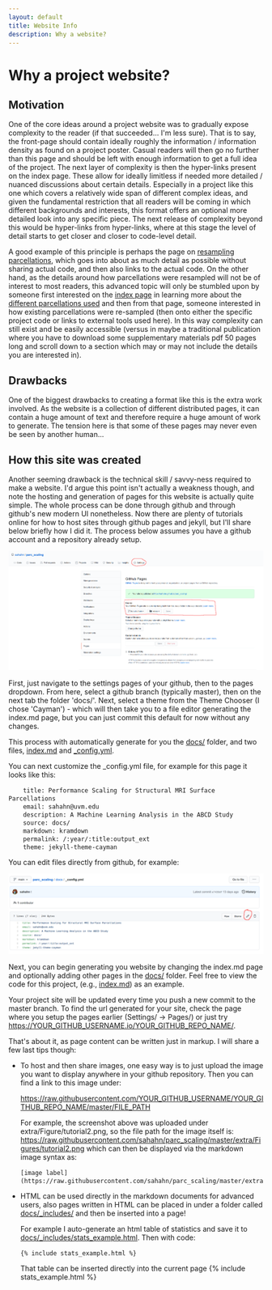 ```yaml
---
layout: default
title: Website Info
description: Why a website?
---
```


# Why a project website?

## Motivation

One of the core ideas around a project website was to gradually expose complexity to the reader (if that succeeded... I'm less sure).
That is to say, the front-page should contain ideally roughly the information / information density as found on a project poster. Casual readers
will then go no further than this page and should be left with enough information to get a full idea of the project. The next layer of complexity
is then the hyper-links present on the index page. These allow for ideally limitless if needed more detailed / nuanced discussions about certain details.
Especially in a project like this one which covers a relatively wide span of different complex ideas, and given the fundamental restriction that all readers will be
coming in which different backgrounds and interests, this format offers an optional more detailed look into any specific piece. The next release of complexity beyond this would
be hyper-links from hyper-links, where at this stage the level of detail starts to get closer and closer to code-level detail. 

A good example of this principle is perhaps the page on [resampling parcellations](./resample_parcellations.html),
which goes into about as much detail as possible without sharing actual code, and then also links to the actual code.
On the other hand, as the details around how parcellations were resampled will not be of interest to most readers,
this advanced topic will only be stumbled upon by someone first interested
on the [index page](.index.html) in learning more about the [different parcellations used](./parcellations.md)
and then from that page, someone interested in how existing parcellations were re-sampled
(then onto either the specific project code or links to external tools used here).
In this way complexity can still exist and be easily accessible
(versus in maybe a traditional publication where you have to download some supplementary materials pdf
50 pages long and scroll down to a section which may or may not include the details you are interested in).

## Drawbacks

One of the biggest drawbacks to creating a format like this is the extra work involved. As the website
is a collection of different distributed pages, it can contain a huge amount of text and therefore require a huge
amount of work to generate. The tension here is that some of these pages may never even be seen by another human... 


## How this site was created

Another seeming drawback is the technical skill / savvy-ness required to make a website. I'd argue this point
isn't actually a weakness though, and note the hosting and generation of pages for this website is actually quite simple.
The whole process can be done through github and through github's new modern UI nonetheless. Now there are
plenty of tutorials online for how to host sites through github pages and jekyll, but I'll share below briefly how
I did it. The process below assumes you have a github account and a repository already setup.

![tutorial](https://raw.githubusercontent.com/sahahn/parc_scaling/master/extra/Figures/tutorial.png)

First, just navigate to the settings pages of your github, then to the pages dropdown. From here,
select a github branch (typically master), then on the next tab the folder 'docs/'. Next, select a theme
from the Theme Chooser (I chose 'Cayman') - which will then take you to a file editor generating the index.md page,
but you can just commit this default for now without any changes.

This process with automatically generate for you the [docs/](https://github.com/sahahn/parc_scaling/tree/main/docs) folder,
and two files, [index.md](https://github.com/sahahn/parc_scaling/blob/main/docs/index.md) and
[_config.yml](https://github.com/sahahn/parc_scaling/blob/main/docs/_config.yml).

You can next customize the _config.yml file, for example for this page it looks like this:

```
    title: Performance Scaling for Structural MRI Surface Parcellations
    email: sahahn@uvm.edu
    description: A Machine Learning Analysis in the ABCD Study
    source: docs/
    markdown: kramdown
    permalink: /:year/:title:output_ext
    theme: jekyll-theme-cayman
```

You can edit files directly from github, for example:

![tutorial](https://raw.githubusercontent.com/sahahn/parc_scaling/master/extra/Figures/tutorial2.png)

Next, you can begin generating you website by changing the index.md page and optionally adding other pages
in the [docs/](https://github.com/sahahn/parc_scaling/tree/main/docs) folder. Feel free to view the code for
this project, (e.g., [index.md](https://raw.githubusercontent.com/sahahn/parc_scaling/main/docs/index.md)) as
an example.

Your project site will be updated every time you push a new commit to the master branch. To find
the url generated for your site, check the page where you setup the pages earlier (Settings/ -> Pages/) or
just try https://YOUR_GITHUB_USERNAME.io/YOUR_GITHUB_REPO_NAME/.

That's about it, as page content can be written just in markup. I will share a few last tips though:

- To host and then share images, one easy way is to just upload the image you want to display anywhere
  in your github repository. Then you can find a link to this image under:
   
  https://raw.githubusercontent.com/YOUR_GITHUB_USERNAME/YOUR_GITHUB_REPO_NAME/master/FILE_PATH

  For example, the screenshot above was uploaded under extra/Figure/tutorial2.png, so the file path for the
  image itself is: https://raw.githubusercontent.com/sahahn/parc_scaling/master/extra/Figures/tutorial2.png which can then be displayed via the markdown image syntax as:

  ```
  [image label](https://raw.githubusercontent.com/sahahn/parc_scaling/master/extra/Figures/tutorial2.png)
  ```

- HTML can be used directly in the markdown documents for advanced users, also pages written in HTML can be placed in
  under a folder called [docs/_includes/](https://github.com/sahahn/parc_scaling/tree/main/docs/_includes) and then be
  inserted into a page!
   
  For example I auto-generate an html table of statistics and save it to
  [docs/_includes/stats_example.html](https://github.com/sahahn/parc_scaling/tree/main/docs/_includes/stats_example.html).
  Then with code:

  ```
  {% include stats_example.html %}
  ```

  That table can be inserted directly into the current page
  {% include stats_example.html %}